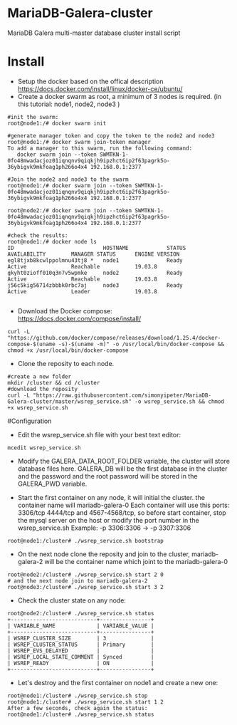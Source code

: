 # MariaDB-Galera-cluster
MariaDB Galera multi-master database cluster install script

# Install
- Setup the docker based on the offical description https://docs.docker.com/install/linux/docker-ce/ubuntu/
- Create a docker swarm as root, a minimum of 3 nodes is required. (in this tutorial: node1, node2, node3 )

```
#init the swarm:
root@node1:/# docker swarm init

#generate manager token and copy the token to the node2 and node3
root@node1:/# docker swarm join-token manager
To add a manager to this swarm, run the following command:
   docker swarm join --token SWMTKN-1-0fo48mwadacjoz01iqnqnv9qiqkjh9ipzhct6ip2f63pagrk5o-36ybigvk9mkfoag1ph266o4x4 192.168.0.1:2377

#Join the node2 and node3 to the swarm
root@node1:/# docker swarm join --token SWMTKN-1-0fo48mwadacjoz01iqnqnv9qiqkjh9ipzhct6ip2f63pagrk5o-36ybigvk9mkfoag1ph266o4x4 192.168.0.1:2377

root@node2:/# docker swarm join --token SWMTKN-1-0fo48mwadacjoz01iqnqnv9qiqkjh9ipzhct6ip2f63pagrk5o-36ybigvk9mkfoag1ph266o4x4 192.168.0.1:2377

#check the results:
root@node1:/# docker node ls
ID                            HOSTNAME            STATUS              AVAILABILITY        MANAGER STATUS      ENGINE VERSION
egl8tjxb8kcwlppolmnu43tj8 *   node1               Ready               Active              Reachable           19.03.8
gkyht0zioff010q3n7v5wpmke     node2               Ready               Active              Reachable           19.03.8
j56c5kig56714zbbbk0rbc7aj     node3               Ready               Active              Leader              19.03.8


```

- Download the Docker compose: https://docs.docker.com/compose/install/

```
curl -L "https://github.com/docker/compose/releases/download/1.25.4/docker-compose-$(uname -s)-$(uname -m)" -o /usr/local/bin/docker-compose && chmod +x /usr/local/bin/docker-compose
```

- Clone the reposity to each node.

```
#create a new folder
mkdir /cluster && cd /cluster
#download the reposity
curl -L "https://raw.githubusercontent.com/simonyipeter/MariaDB-Galera-cluster/master/wsrep_service.sh" -o wsrep_service.sh && chmod +x wsrep_service.sh
```

#Configuration
- Edit the wsrep_service.sh file with your best text editor:

```
mcedit wsrep_service.sh
```

- Modify the GALERA_DATA_ROOT_FOLDER variable, the cluster will store database files here. GALERA_DB will be the first database in the cluster and the password and the root password will be stored in the GALERA_PWD variable.

- Start the first container on any node, it will initial the cluster. the container name will mariadb-galera-0
Each container will use this ports: 3306/tcp 4444/tcp and 4567-4568/tcp, so before start container, stop the mysql server on the host or modify the port number in the wsrep_service.sh Example: -p 3306:3306 -> -p 3307:3306 

```
root@node1:/cluster# ./wsrep_service.sh bootstrap
```

- On the next node clone the reposity and join to the cluster, mariadb-galera-2 will be the container name which joint to the mariadb-galera-0

```
root@node2:/cluster# ./wsrep_service.sh start 2 0
# and the next node join to mariadb-galera-2
root@node3:/cluster# ./wsrep_service.sh start 3 2
```

- Check the cluster state on any node:

```
root@node2:/cluster# ./wsrep_service.sh status
+---------------------------+----------------+
| VARIABLE_NAME             | VARIABLE_VALUE |
+---------------------------+----------------+
| WSREP_CLUSTER_SIZE        | 3              |
| WSREP_CLUSTER_STATUS      | Primary        |
| WSREP_EVS_DELAYED         |                |
| WSREP_LOCAL_STATE_COMMENT | Synced         |
| WSREP_READY               | ON             |
+---------------------------+----------------+

```

- Let's destroy and the first container on node1 and create a new one:

```
root@node1:/cluster# ./wsrep_service.sh stop
root@node1:/cluster# ./wsrep_service.sh start 1 2
After a few seconds, check again the status:
root@node1:/cluster# ./wsrep_service.sh status
```
